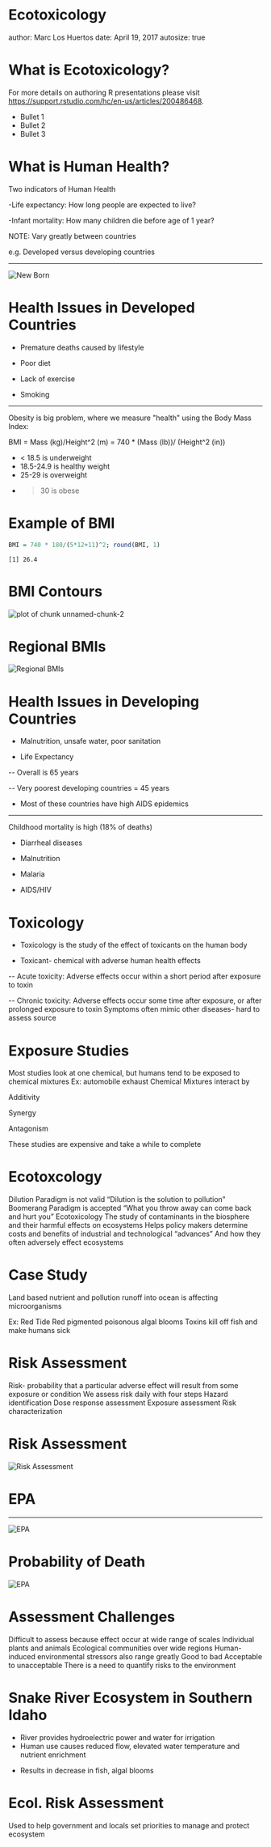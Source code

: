 Ecotoxicology
========================================================
author: Marc Los Huertos
date: April 19, 2017
autosize: true

What is Ecotoxicology?
========================================================

For more details on authoring R presentations please visit <https://support.rstudio.com/hc/en-us/articles/200486468>.

- Bullet 1
- Bullet 2
- Bullet 3

What is Human Health?
========================================================

Two indicators of Human Health

-Life expectancy: How long people are expected to live?

-Infant mortality: How many children die before age of 1 year?

NOTE: Vary greatly between countries

e.g. Developed versus developing countries

***

![New Born](newborn.png)

Health Issues in Developed Countries
========================================================
+ Premature deaths caused by lifestyle

- Poor diet

- Lack of exercise

- Smoking

***

Obesity is big problem, where we measure "health" using the Body Mass Index: 

BMI = Mass (kg)/Height^2 (m) = 740 * (Mass (lb))/ (Height^2 (in))


+ < 18.5 is underweight
+ 18.5-24.9 is healthy weight
+ 25-29 is overweight
+ > 30 is obese


Example of BMI
========================================================


```r
BMI = 740 * 180/(5*12+11)^2; round(BMI, 1)
```

```
[1] 26.4
```

BMI Contours
========================================================

![plot of chunk unnamed-chunk-2](Ecotoxicology-figure/unnamed-chunk-2-1.png)

Regional BMIs
=======================================================
![Regional BMIs](BMI_globalmap.png)

Health Issues in Developing Countries
=======================================================
- Malnutrition, unsafe water, poor sanitation

- Life Expectancy 

-- Overall is 65 years

-- Very poorest developing countries = 45 years

- Most of these countries have high AIDS epidemics

*** 
Childhood mortality is high (18% of deaths)

- Diarrheal diseases

- Malnutrition

- Malaria

- AIDS/HIV

Toxicology
=================================================
+ Toxicology is the study of the effect of toxicants on the human body

- Toxicant- chemical with adverse human health effects

-- Acute toxicity: Adverse effects occur within a short period after exposure to toxin

-- Chronic toxicity: Adverse effects occur some time after exposure, or after prolonged exposure to toxin
Symptoms often mimic other diseases- hard to assess source

Exposure Studies
=====================================================
Most studies look at one chemical, but humans tend to be exposed to chemical mixtures
Ex: automobile exhaust
Chemical Mixtures interact by

Additivity

Synergy

Antagonism

These studies are expensive and take a while to complete

Ecotoxcology
=======================================================

Dilution Paradigm is not valid
“Dilution is the solution to pollution”
Boomerang Paradigm is accepted
“What you throw away can come back and hurt you”
Ecotoxicology
The study of contaminants in the biosphere and their harmful effects on ecosystems
Helps policy makers determine costs and benefits of industrial and technological “advances”
And how they often adversely effect ecosystems

Case Study
===================================================
Land based nutrient and pollution runoff into ocean is affecting microorganisms

Ex: Red Tide
Red pigmented poisonous algal blooms
Toxins kill off fish and make humans sick

Risk Assessment
===================================================
Risk- probability that a particular adverse effect will result from some exposure or condition
We assess risk daily with four steps
Hazard identification
Dose response assessment
Exposure assessment
Risk characterization

Risk Assessment
==================================================
![Risk Assessment](RiskAssessment.png)




EPA
========================================================
***
![EPA](EPA_budget.png)

Probability of Death
=========================================================
![EPA](ProbabilityOfDeath.png)


Assessment Challenges
=========================================================
Difficult to assess because effect occur at wide range of scales
Individual plants and animals
Ecological communities over wide regions
Human-induced environmental stressors also range greatly
Good to bad
Acceptable to unacceptable
There is a need to quantify risks to the environment

Snake River Ecosystem in Southern Idaho
=================================================
* River provides hydroelectric power and water for irrigation
* Human use causes reduced flow, elevated water temperature and nutrient enrichment
+ Results in decrease in fish, algal blooms

# Ecol. Risk Assessment
Used to help government and locals set priorities to manage and protect ecosystem


